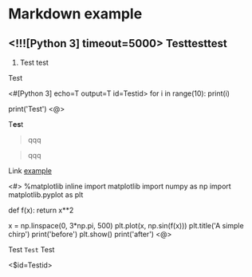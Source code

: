 Markdown example
================
<!!![Python 3] timeout=5000>
Testtesttest
------------

1. Test test

Te*s*t

<#[Python 3] echo=T output=T id=Testid>
for i in range(10):
    print(i)

print('Test')
<@>

T**es**t

> qqq

> qqq

Link [example](https://pl.wikipedia.org/wiki/Markdown)

<#>
%matplotlib inline
import matplotlib
import numpy as np
import matplotlib.pyplot as plt

def f(x):
    return x**2

x = np.linspace(0, 3*np.pi, 500)
plt.plot(x, np.sin(f(x)))
plt.title('A simple chirp')
print('before')
plt.show()
print('after')
<@>

Test `Test` Test

<$id=Testid>

